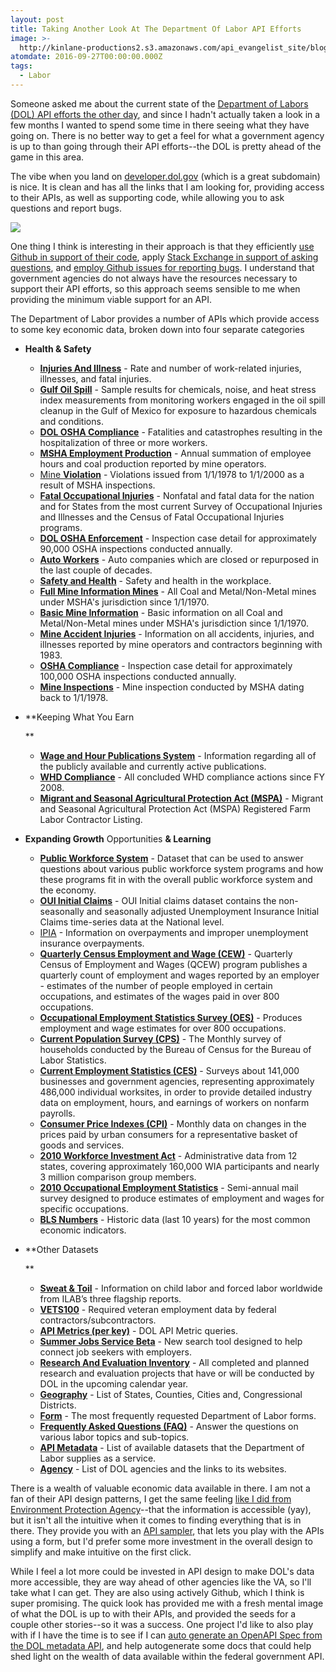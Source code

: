 ```yaml
---
layout: post
title: Taking Another Look At The Department Of Labor API Efforts
image: >-
  http://kinlane-productions2.s3.amazonaws.com/api_evangelist_site/blog/developer_dol_gov__united_states_department_of_labor_developer_portal.png
atomdate: 2016-09-27T00:00:00.000Z
tags:
  - Labor
---
```

Someone asked me about the current state of the [Department of Labors (DOL) API efforts the other day](http://developer.dol.gov/), and since I hadn't actually taken a look in a few months I wanted to spend some time in there seeing what they have going on. There is no better way to get a feel for what a government agency is up to than going through their API efforts--the DOL is pretty ahead of the game in this area.

The vibe when you land on [developer.dol.gov](http://developer.dol.gov) (which is a great subdomain) is nice. It is clean and has all the links that I am looking for, providing access to their APIs, as well as supporting code, while allowing you to ask questions and report bugs.

![](http://kinlane-productions2.s3.amazonaws.com/api_evangelist_site/blog/developer_dol_gov__united_states_department_of_labor_developer_portal.png)

One thing I think is interesting in their approach is that they efficiently [use Github in support of their code](http://developer.dol.gov/sdk/), apply [Stack Exchange in support of asking questions](https://opendata.stackexchange.com/questions/ask?tags=labor), and [employ Github issues for reporting bugs](https://github.com/USDepartmentofLabor/Developer/issues/new). I understand that government agencies do not always have the resources necessary to support their API efforts, so this approach seems sensible to me when providing the minimum viable support for an API.

The Department of Labor provides a number of APIs which provide access to some key economic data, broken down into four separate categories

*   **Health & Safety** 
    *   **[Injuries And Illness](http://developer.dol.gov/health-and-safety/injuries-and-illness)** - Rate and number of work-related injuries, illnesses, and fatal injuries.
    *   **[Gulf Oil Spill](http://developer.dol.gov/health-and-safety/gulf-oil-spill)** - Sample results for chemicals, noise, and heat stress index measurements from monitoring workers engaged in the oil spill cleanup in the Gulf of Mexico for exposure to hazardous chemicals and conditions.
    *   **[DOL OSHA Compliance](http://developer.dol.gov/health-and-safety/osha-compliance)** - Fatalities and catastrophes resulting in the hospitalization of three or more workers.
    *   **[MSHA Employment Production](http://developer.dol.gov/health-and-safety/msha-employment-production)** - Annual summation of employee hours and coal production reported by mine operators.
    *   [Mine **Violation**](http://developer.dol.gov/health-and-safety/mine-violation) - Violations issued from 1/1/1978 to 1/1/2000 as a result of MSHA inspections.
    *   **[Fatal Occupational Injuries](http://developer.dol.gov/health-and-safety/fatal-occupational-injuries)** - Nonfatal and fatal data for the nation and for States from the most current Survey of Occupational Injuries and Illnesses and the Census of Fatal Occupational Injuries programs.
    *   **[DOL OSHA Enforcement](http://developer.dol.gov/health-and-safety/dol-osha-enforcement)** - Inspection case detail for approximately 90,000 OSHA inspections conducted annually.
    *   **[Auto Workers](http://developer.dol.gov/health-and-safety/auto-workers)** - Auto companies which are closed or repurposed in the last couple of decades.
    *   **[Safety and Health](http://developer.dol.gov/health-and-safety/safety-and-health)** - Safety and health in the workplace.
    *   **[Full Mine Information Mines](http://developer.dol.gov/health-and-safety/full-mine-info-mines)** - All Coal and Metal/Non-Metal mines under MSHA's jurisdiction since 1/1/1970.
    *   **[Basic Mine Information](http://developer.dol.gov/health-and-safety/basic-mine-info)** - Basic information on all Coal and Metal/Non-Metal mines under MSHA's jurisdiction since 1/1/1970.
    *   **[Mine Accident Injuries](http://developer.dol.gov/health-and-safety/mine-accident-injuries)** - Information on all accidents, injuries, and illnesses reported by mine operators and contractors beginning with 1983.
    *   **[OSHA Compliance](http://developer.dol.gov/health-and-safety/dol-osha-compliance)** - Inspection case detail for approximately 100,000 OSHA inspections conducted annually.
    *   **[Mine Inspections](http://developer.dol.gov/health-and-safety/mine-inspections)** - Mine inspection conducted by MSHA dating back to 1/1/1978.
*   **Keeping What You Earn  
      
    **
    *   **[Wage and Hour Publications System](http://developer.dol.gov/keeping-what-you-earn/wage-and-hour-publications-system)** - Information regarding all of the publicly available and currently active publications.
    *   **[WHD Compliance](http://developer.dol.gov/keeping-what-you-earn/whd-compliance)** - All concluded WHD compliance actions since FY 2008.
    *   **[Migrant and Seasonal Agricultural Protection Act (MSPA)](http://developer.dol.gov/keeping-what-you-earn/mspa)** - Migrant and Seasonal Agricultural Protection Act (MSPA) Registered Farm Labor Contractor Listing.
*   **Expanding Growth** Opportunities **& Learning**
    *   **[Public Workforce System](http://developer.dol.gov/expanding-growth/public-workforce-system)** - Dataset that can be used to answer questions about various public workforce system programs and how these programs fit in with the overall public workforce system and the economy.
    *   **[OUI Initial Claims](http://developer.dol.gov/expanding-growth/oui-inital-claims)** - OUI Initial claims dataset contains the non-seasonally and seasonally adjusted Unemployment Insurance Initial Claims time-series data at the National level.
    *   [IPIA](http://developer.dol.gov/expanding-growth/ipia) - Information on overpayments and improper unemployment insurance overpayments.
    *   **[Quarterly Census Employment and Wage (CEW)](http://developer.dol.gov/expanding-growth/bls-quarterly-census-employment-and-wage-cew)** - Quarterly Census of Employment and Wages (QCEW) program publishes a quarterly count of employment and wages reported by an employer - estimates of the number of people employed in certain occupations, and estimates of the wages paid in over 800 occupations.
    *   **[Occupational Employment Statistics Survey (OES)](http://developer.dol.gov/expanding-growth/bls-occupational-employment-statistics-survey-oes)** - Produces employment and wage estimates for over 800 occupations.
    *   **[Current Population Survey (CPS)](http://developer.dol.gov/expanding-growth/bls-current-population-survey-cps)** - The Monthly survey of households conducted by the Bureau of Census for the Bureau of Labor Statistics.
    *   **[Current Employment Statistics (CES)](http://developer.dol.gov/expanding-growth/bls-current-employment-statistics-ces)** - Surveys about 141,000 businesses and government agencies, representing approximately 486,000 individual worksites, in order to provide detailed industry data on employment, hours, and earnings of workers on nonfarm payrolls.
    *   **[Consumer Price Indexes (CPI)](http://developer.dol.gov/expanding-growth/bls-consumer-price-indexes-cpi)** - Monthly data on changes in the prices paid by urban consumers for a representative basket of goods and services.
    *   **[2010 Workforce Investment Act](http://developer.dol.gov/expanding-growth/2010-workforce-investment-act)** - Administrative data from 12 states, covering approximately 160,000 WIA participants and nearly 3 million comparison group members.
    *   **[2010 Occupational Employment Statistics](http://developer.dol.gov/expanding-growth/2010-occupational-employment-statistics)** - Semi-annual mail survey designed to produce estimates of employment and wages for specific occupations.
    *   **[BLS Numbers](http://developer.dol.gov/expanding-growth/bls-numbers)** - Historic data (last 10 years) for the most common economic indicators.
*   **Other Datasets  
      
    **
    *   **[Sweat & Toil](http://developer.dol.gov/others/sweat-and-toil)** - Information on child labor and forced labor worldwide from ILAB’s three flagship reports.
    *   **[VETS100](http://developer.dol.gov/others/vets100)** - Required veteran employment data by federal contractors/subcontractors.
    *   **[API Metrics (per key)](http://developer.dol.gov/others/api-metrics-per-key)** - DOL API Metric queries.
    *   **[Summer Jobs Service Beta](http://developer.dol.gov/others/summer-jobs-service-beta)** - New search tool designed to help connect job seekers with employers.
    *   **[Research And Evaluation Inventory](http://developer.dol.gov/others/research-and-evaluation-inventory)** - All completed and planned research and evaluation projects that have or will be conducted by DOL in the upcoming calendar year.
    *   **[Geography](http://developer.dol.gov/others/geography)** - List of States, Counties, Cities and, Congressional Districts.
    *   **[Form](http://developer.dol.gov/others/form)** - The most frequently requested Department of Labor forms.
    *   **[Frequently Asked Questions (FAQ)](http://developer.dol.gov/others/faq)** - Answer the questions on various labor topics and sub-topics.
    *   **[API Metadata](http://developer.dol.gov/others/api-metadata)** - List of available datasets that the Department of Labor supplies as a service.
    *   **[Agency](http://developer.dol.gov/others/agency)** - List of DOL agencies and the links to its websites.

There is a wealth of valuable economic data available in there. I am not a fan of their API design patterns, I get the same feeling [like I did from Environment Protection Agency](http://apievangelist.com/2015/07/25/taking-a-look-at-whats-next-for-the-environmental-protection-agency-epa-envirofacts-data-service-api/)\--that the information is accessible (yay), but it isn't all the intuitive when it comes to finding everything that is in there. They provide you with an [API sampler](https://devtools.dol.gov/APISampler/Home/Index1), that lets you play with the APIs using a form, but I'd prefer some more investment in the overall design to simplify and make intuitive on the first click.

While I feel a lot more could be invested in API design to make DOL's data more accessible, they are way ahead of other agencies like the VA, so I'll take what I can get. They are also using actively Github, which I think is super promising. The quick look has provided me with a fresh mental image of what the DOL is up to with their APIs, and provided the seeds for a couple other stories--so it was a success. One project I'd like to also play with if I have the time is to see if I can [auto generate an OpenAPI Spec from the DOL metadata API](http://developer.dol.gov/others/api-metadata), and help autogenerate some docs that could help shed light on the wealth of data available within the federal government API.